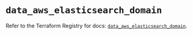 # `data_aws_elasticsearch_domain`

Refer to the Terraform Registry for docs: [`data_aws_elasticsearch_domain`](https://registry.terraform.io/providers/hashicorp/aws/6.9.0/docs/data-sources/elasticsearch_domain).
